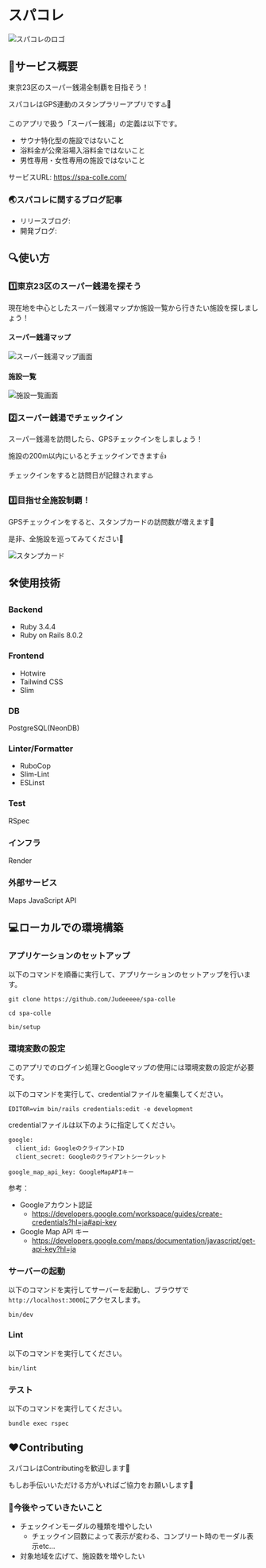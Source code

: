 # スパコレ

![スパコレのロゴ](app/assets/images/logo.svg)

## 🎯サービス概要

東京23区のスーパー銭湯全制覇を目指そう！

スパコレはGPS連動のスタンプラリーアプリです♨️🗾

このアプリで扱う「スーパー銭湯」の定義は以下です。

- サウナ特化型の施設ではないこと
- 浴料金が公衆浴場入浴料金ではないこと
- 男性専用・女性専用の施設ではないこと

サービスURL: https://spa-colle.com/

### 🌏スパコレに関するブログ記事

- リリースブログ:
- 開発ブログ:

## 🔍使い方

### 1️⃣東京23区のスーパー銭湯を探そう

現在地を中心としたスーパー銭湯マップか施設一覧から行きたい施設を探しましょう！

#### スーパー銭湯マップ

![スーパー銭湯マップ画面](public/map_image.png)

#### 施設一覧

![施設一覧画面](public/facilities_image.png)

### 2️⃣スーパー銭湯でチェックイン

スーパー銭湯を訪問したら、GPSチェックインをしましょう！

施設の200m以内にいるとチェックインできます👍

チェックインをすると訪問日が記録されます♨️

### 3️⃣目指せ全施設制覇！

GPSチェックインをすると、スタンプカードの訪問数が増えます👀

是非、全施設を巡ってみてください💪

![スタンプカード](public/stamp_card.png)

## 🛠️使用技術

### Backend

- Ruby 3.4.4
- Ruby on Rails 8.0.2

### Frontend

- Hotwire
- Tailwind CSS
- Slim

### DB

PostgreSQL(NeonDB)

### Linter/Formatter

- RuboCop
- Slim-Lint
- ESLinst

### Test

RSpec

### インフラ

Render

### 外部サービス

Maps JavaScript API

## 💻ローカルでの環境構築

### アプリケーションのセットアップ

以下のコマンドを順番に実行して、アプリケーションのセットアップを行います。

```
git clone https://github.com/Judeeeee/spa-colle
```

```
cd spa-colle
```

```
bin/setup
```

### 環境変数の設定

このアプリでのログイン処理とGoogleマップの使用には環境変数の設定が必要です。

以下のコマンドを実行して、credentialファイルを編集してください。

```
EDITOR=vim bin/rails credentials:edit -e development
```

credentialファイルは以下のように指定してください。

```
google:
  client_id: GoogleのクライアントID
  client_secret: Googleのクライアントシークレット

google_map_api_key: GoogleMapAPIキー
```

参考：

- Googleアカウント認証
  - https://developers.google.com/workspace/guides/create-credentials?hl=ja#api-key
- Google Map API キー
  - https://developers.google.com/maps/documentation/javascript/get-api-key?hl=ja

### サーバーの起動

以下のコマンドを実行してサーバーを起動し、ブラウザで`http://localhost:3000`にアクセスします。

```
bin/dev
```

### Lint

以下のコマンドを実行してください。

```
bin/lint
```

### テスト

以下のコマンドを実行してください。

```
bundle exec rspec
```

## ❤️Contributing

スパコレはContributingを歓迎します🙌

もしお手伝いいただける方がいればご協力をお願いします🙇

### 💬今後やっていきたいこと

- チェックインモーダルの種類を増やしたい
  - チェックイン回数によって表示が変わる、コンプリート時のモーダル表示etc...
- 対象地域を広げて、施設数を増やしたい
